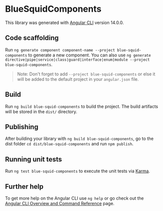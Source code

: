 # BlueSquidComponents

This library was generated with [Angular CLI](https://github.com/angular/angular-cli) version 14.0.0.

## Code scaffolding

Run `ng generate component component-name --project blue-squid-components` to generate a new component. You can also use `ng generate directive|pipe|service|class|guard|interface|enum|module --project blue-squid-components`.
> Note: Don't forget to add `--project blue-squid-components` or else it will be added to the default project in your `angular.json` file. 

## Build

Run `ng build blue-squid-components` to build the project. The build artifacts will be stored in the `dist/` directory.

## Publishing

After building your library with `ng build blue-squid-components`, go to the dist folder `cd dist/blue-squid-components` and run `npm publish`.

## Running unit tests

Run `ng test blue-squid-components` to execute the unit tests via [Karma](https://karma-runner.github.io).

## Further help

To get more help on the Angular CLI use `ng help` or go check out the [Angular CLI Overview and Command Reference](https://angular.io/cli) page.
